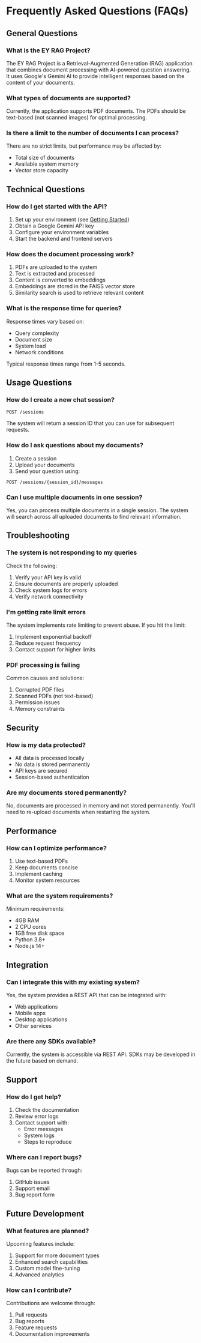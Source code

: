 # Frequently Asked Questions (FAQs)

## General Questions

### What is the EY RAG Project?
The EY RAG Project is a Retrieval-Augmented Generation (RAG) application that combines document processing with AI-powered question answering. It uses Google's Gemini AI to provide intelligent responses based on the content of your documents.

### What types of documents are supported?
Currently, the application supports PDF documents. The PDFs should be text-based (not scanned images) for optimal processing.

### Is there a limit to the number of documents I can process?
There are no strict limits, but performance may be affected by:
- Total size of documents
- Available system memory
- Vector store capacity

## Technical Questions

### How do I get started with the API?
1. Set up your environment (see [Getting Started](./getting-started.md))
2. Obtain a Google Gemini API key
3. Configure your environment variables
4. Start the backend and frontend servers

### How does the document processing work?
1. PDFs are uploaded to the system
2. Text is extracted and processed
3. Content is converted to embeddings
4. Embeddings are stored in the FAISS vector store
5. Similarity search is used to retrieve relevant content

### What is the response time for queries?
Response times vary based on:
- Query complexity
- Document size
- System load
- Network conditions

Typical response times range from 1-5 seconds.

## Usage Questions

### How do I create a new chat session?
```http
POST /sessions
```
The system will return a session ID that you can use for subsequent requests.

### How do I ask questions about my documents?
1. Create a session
2. Upload your documents
3. Send your question using:
```http
POST /sessions/{session_id}/messages
```

### Can I use multiple documents in one session?
Yes, you can process multiple documents in a single session. The system will search across all uploaded documents to find relevant information.

## Troubleshooting

### The system is not responding to my queries
Check the following:
1. Verify your API key is valid
2. Ensure documents are properly uploaded
3. Check system logs for errors
4. Verify network connectivity

### I'm getting rate limit errors
The system implements rate limiting to prevent abuse. If you hit the limit:
1. Implement exponential backoff
2. Reduce request frequency
3. Contact support for higher limits

### PDF processing is failing
Common causes and solutions:
1. Corrupted PDF files
2. Scanned PDFs (not text-based)
3. Permission issues
4. Memory constraints

## Security

### How is my data protected?
- All data is processed locally
- No data is stored permanently
- API keys are secured
- Session-based authentication

### Are my documents stored permanently?
No, documents are processed in memory and not stored permanently. You'll need to re-upload documents when restarting the system.

## Performance

### How can I optimize performance?
1. Use text-based PDFs
2. Keep documents concise
3. Implement caching
4. Monitor system resources

### What are the system requirements?
Minimum requirements:
- 4GB RAM
- 2 CPU cores
- 1GB free disk space
- Python 3.8+
- Node.js 14+

## Integration

### Can I integrate this with my existing system?
Yes, the system provides a REST API that can be integrated with:
- Web applications
- Mobile apps
- Desktop applications
- Other services

### Are there any SDKs available?
Currently, the system is accessible via REST API. SDKs may be developed in the future based on demand.

## Support

### How do I get help?
1. Check the documentation
2. Review error logs
3. Contact support with:
   - Error messages
   - System logs
   - Steps to reproduce

### Where can I report bugs?
Bugs can be reported through:
1. GitHub issues
2. Support email
3. Bug report form

## Future Development

### What features are planned?
Upcoming features include:
1. Support for more document types
2. Enhanced search capabilities
3. Custom model fine-tuning
4. Advanced analytics

### How can I contribute?
Contributions are welcome through:
1. Pull requests
2. Bug reports
3. Feature requests
4. Documentation improvements 